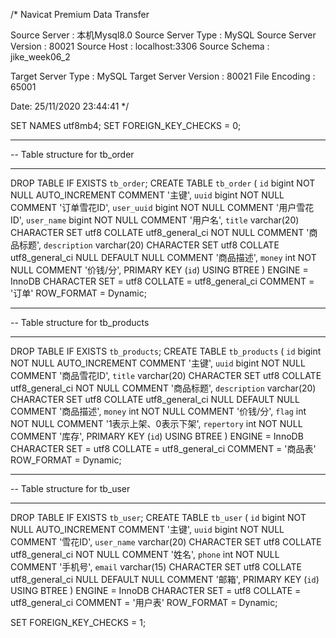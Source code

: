 /*
 Navicat Premium Data Transfer

 Source Server         : 本机Mysql8.0
 Source Server Type    : MySQL
 Source Server Version : 80021
 Source Host           : localhost:3306
 Source Schema         : jike_week06_2

 Target Server Type    : MySQL
 Target Server Version : 80021
 File Encoding         : 65001

 Date: 25/11/2020 23:44:41
*/

SET NAMES utf8mb4;
SET FOREIGN_KEY_CHECKS = 0;

-- ----------------------------
-- Table structure for tb_order
-- ----------------------------
DROP TABLE IF EXISTS `tb_order`;
CREATE TABLE `tb_order`  (
  `id` bigint NOT NULL AUTO_INCREMENT COMMENT '主键',
  `uuid` bigint NOT NULL COMMENT '订单雪花ID',
  `user_uuid` bigint NOT NULL COMMENT '用户雪花ID',
  `user_name` bigint NOT NULL COMMENT '用户名',
  `title` varchar(20) CHARACTER SET utf8 COLLATE utf8_general_ci NOT NULL COMMENT '商品标题',
  `description` varchar(20) CHARACTER SET utf8 COLLATE utf8_general_ci NULL DEFAULT NULL COMMENT '商品描述',
  `money` int NOT NULL COMMENT '价钱/分',
  PRIMARY KEY (`id`) USING BTREE
) ENGINE = InnoDB CHARACTER SET = utf8 COLLATE = utf8_general_ci COMMENT = '订单' ROW_FORMAT = Dynamic;

-- ----------------------------
-- Table structure for tb_products
-- ----------------------------
DROP TABLE IF EXISTS `tb_products`;
CREATE TABLE `tb_products`  (
  `id` bigint NOT NULL AUTO_INCREMENT COMMENT '主键',
  `uuid` bigint NOT NULL COMMENT '商品雪花ID',
  `title` varchar(20) CHARACTER SET utf8 COLLATE utf8_general_ci NOT NULL COMMENT '商品标题',
  `description` varchar(20) CHARACTER SET utf8 COLLATE utf8_general_ci NULL DEFAULT NULL COMMENT '商品描述',
  `money` int NOT NULL COMMENT '价钱/分',
  `flag` int NOT NULL COMMENT '1表示上架、0表示下架',
  `repertory` int NOT NULL COMMENT '库存',
  PRIMARY KEY (`id`) USING BTREE
) ENGINE = InnoDB CHARACTER SET = utf8 COLLATE = utf8_general_ci COMMENT = '商品表' ROW_FORMAT = Dynamic;

-- ----------------------------
-- Table structure for tb_user
-- ----------------------------
DROP TABLE IF EXISTS `tb_user`;
CREATE TABLE `tb_user`  (
  `id` bigint NOT NULL AUTO_INCREMENT COMMENT '主键',
  `uuid` bigint NOT NULL COMMENT '雪花ID',
  `user_name` varchar(20) CHARACTER SET utf8 COLLATE utf8_general_ci NOT NULL COMMENT '姓名',
  `phone` int NOT NULL COMMENT '手机号',
  `email` varchar(15) CHARACTER SET utf8 COLLATE utf8_general_ci NULL DEFAULT NULL COMMENT '邮箱',
  PRIMARY KEY (`id`) USING BTREE
) ENGINE = InnoDB CHARACTER SET = utf8 COLLATE = utf8_general_ci COMMENT = '用户表' ROW_FORMAT = Dynamic;

SET FOREIGN_KEY_CHECKS = 1;
